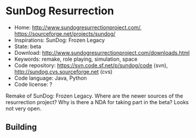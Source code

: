 # SunDog Resurrection

- Home: http://www.sundogresurrectionproject.com/, https://sourceforge.net/projects/sundog/
- Inspirations: SunDog: Frozen Legacy
- State: beta
- Download: http://www.sundogresurrectionproject.com/downloads.html
- Keywords: remake, role playing, simulation, space
- Code repository: https://svn.code.sf.net/p/sundog/code (svn), http://sundog.cvs.sourceforge.net (cvs)
- Code language: Java, Python
- Code license: ?

Remake of SunDog: Frozen Legacy.
Where are the newer sources of the resurrection project? Why is there a NDA for taking part in the beta? Looks not very open.

## Building

